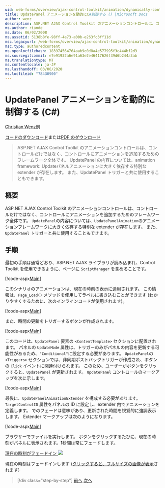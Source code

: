 ```yaml
---
uid: web-forms/overview/ajax-control-toolkit/animation/dynamically-controlling-updatepanel-animations-cs
title: UpdatePanel アニメーションを動的にC#制御する () |Microsoft Docs
author: wenz
description: ASP.NET AJAX Control Toolkit のアニメーションコントロールは、コントロールだけではなく、コントロールにアニメーションを追加するためのフレームワーク全体です。 ... の内容
ms.author: riande
ms.date: 06/02/2008
ms.assetid: 5138b8fe-98ff-4e73-a00b-e263fc3ff11d
msc.legacyurl: /web-forms/overview/ajax-control-toolkit/animation/dynamically-controlling-updatepanel-animations-cs
msc.type: authoredcontent
ms.openlocfilehash: 183974564764aab9c0d8a4e577995f3c444bf2d3
ms.sourcegitcommit: e7e91932a6e91a63e2e46417626f39d6b244a3ab
ms.translationtype: MT
ms.contentlocale: ja-JP
ms.lasthandoff: 03/06/2020
ms.locfileid: "78430900"
---
```

# <a name="dynamically-controlling-updatepanel-animations-c"></a>UpdatePanel アニメーションを動的に制御する (C#)

[Christian Wenz](https://github.com/wenz)別

[コードのダウンロード](https://download.microsoft.com/download/9/3/f/93f8daea-bebd-4821-833b-95205389c7d0/UpdatePanelAnimation2.cs.zip)または[PDF のダウンロード](https://download.microsoft.com/download/b/6/a/b6ae89ee-df69-4c87-9bfb-ad1eb2b23373/updatepanelanimation2CS.pdf)

> ASP.NET AJAX Control Toolkit のアニメーションコントロールは、コントロールだけではなく、コントロールにアニメーションを追加するためのフレームワーク全体です。 UpdatePanel の内容については、animation framework: Updateパネルアニメーションに大きく依存する特別な extender が存在します。 また、UpdatePanel トリガーと共に使用することもできます。

## <a name="overview"></a>概要

ASP.NET AJAX Control Toolkit のアニメーションコントロールは、コントロールだけではなく、コントロールにアニメーションを追加するためのフレームワーク全体です。 `UpdatePanel`の内容については、`UpdatePanelAnimation`のアニメーションフレームワークに大きく依存する特別な extender が存在します。 また、`UpdatePanel` トリガーと共に使用することもできます。

## <a name="steps"></a>手順

最初の手順は通常どおり、ASP.NET AJAX ライブラリが読み込まれ、Control Toolkit を使用できるように、ページに `ScriptManager` を含めることです。

[!code-aspx[Main](dynamically-controlling-updatepanel-animations-cs/samples/sample1.aspx)]

このシナリオのアニメーションは、現在の時刻の表示に適用されます。 この情報は、`Page_Load()` メソッドを使用してラベルに書き込むことができます (わかりやすくするために、次のインラインコードが使用されます)。

[!code-aspx[Main](dynamically-controlling-updatepanel-animations-cs/samples/sample2.aspx)]

また、時間の更新をトリガーするボタンが作成されます。

[!code-aspx[Main](dynamically-controlling-updatepanel-animations-cs/samples/sample3.aspx)]

このコードは、`UpdatePanel` 要素の `<ContentTemplate>` セクションに配置されます。 パネルの `UpdateMode` 属性は、トリガーのみがパネルの内容を更新する可能性があるため、`"Conditional"`に設定する必要があります。 `UpdatePanel`の `<Triggers>` セクションでは、非同期ポストバックトリガーが作成され、ボタンの `Click` イベントに関連付けられます。 このため、ユーザーがボタンをクリックすると、`UpdatePanel` が更新されます。 `UpdatePanel` コントロールのマークアップを次に示します。

[!code-aspx[Main](dynamically-controlling-updatepanel-animations-cs/samples/sample4.aspx)]

最後に、`UpdatePanelAnimationExtender` を構成する必要があります。 `TargetControlID` 属性をパネルの ID に設定し、extender 内でアニメーションを定義します。 でのフェードは意味があり、更新された時間を視覚的に強調表示します。 Extender マークアップは次のようになります。

[!code-aspx[Main](dynamically-controlling-updatepanel-animations-cs/samples/sample5.aspx)]

ブラウザーでファイルを実行します。 ボタンをクリックするたびに、現在の時刻がパネルに表示されます。1秒間は常にフェードします。

[現在の時刻がフェードイン ![](dynamically-controlling-updatepanel-animations-cs/_static/image2.png)](dynamically-controlling-updatepanel-animations-cs/_static/image1.png)

現在の時刻はフェードインします ([クリックすると、フルサイズの画像が表示](dynamically-controlling-updatepanel-animations-cs/_static/image3.png)されます)

> [!div class="step-by-step"]
> [前へ](animating-an-updatepanel-control-cs.md)
> [次へ](adding-animation-to-a-control-vb.md)
